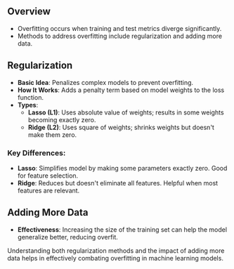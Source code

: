 ## Overview
- Overfitting occurs when training and test metrics diverge significantly.
- Methods to address overfitting include regularization and adding more data.

## Regularization
- **Basic Idea**: Penalizes complex models to prevent overfitting.
- **How It Works**: Adds a penalty term based on model weights to the loss function.
- **Types**: 
  - **Lasso (L1)**: Uses absolute value of weights; results in some weights becoming exactly zero.
  - **Ridge (L2)**: Uses square of weights; shrinks weights but doesn't make them zero.

### Key Differences:
- **Lasso**: Simplifies model by making some parameters exactly zero. Good for feature selection.
- **Ridge**: Reduces but doesn't eliminate all features. Helpful when most features are relevant.

## Adding More Data
- **Effectiveness**: Increasing the size of the training set can help the model generalize better, reducing overfit.
  
Understanding both regularization methods and the impact of adding more data helps in effectively combating overfitting in machine learning models.